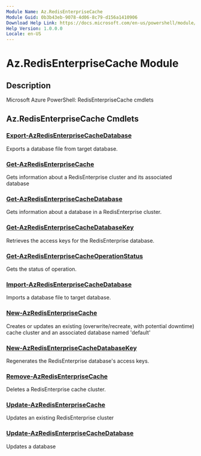 ```yaml
---
Module Name: Az.RedisEnterpriseCache
Module Guid: 0b3b43eb-9078-4d06-8c79-d156a1410906
Download Help Link: https://docs.microsoft.com/en-us/powershell/module/az.redisenterprisecache
Help Version: 1.0.0.0
Locale: en-US
---
```


# Az.RedisEnterpriseCache Module
## Description
Microsoft Azure PowerShell: RedisEnterpriseCache cmdlets

## Az.RedisEnterpriseCache Cmdlets
### [Export-AzRedisEnterpriseCacheDatabase](Export-AzRedisEnterpriseCacheDatabase.md)
Exports a database file from target database.

### [Get-AzRedisEnterpriseCache](Get-AzRedisEnterpriseCache.md)
Gets information about a RedisEnterprise cluster and its associated database

### [Get-AzRedisEnterpriseCacheDatabase](Get-AzRedisEnterpriseCacheDatabase.md)
Gets information about a database in a RedisEnterprise cluster.

### [Get-AzRedisEnterpriseCacheDatabaseKey](Get-AzRedisEnterpriseCacheDatabaseKey.md)
Retrieves the access keys for the RedisEnterprise database.

### [Get-AzRedisEnterpriseCacheOperationStatus](Get-AzRedisEnterpriseCacheOperationStatus.md)
Gets the status of operation.

### [Import-AzRedisEnterpriseCacheDatabase](Import-AzRedisEnterpriseCacheDatabase.md)
Imports a database file to target database.

### [New-AzRedisEnterpriseCache](New-AzRedisEnterpriseCache.md)
Creates or updates an existing (overwrite/recreate, with potential downtime) cache cluster and an associated database named 'default'

### [New-AzRedisEnterpriseCacheDatabaseKey](New-AzRedisEnterpriseCacheDatabaseKey.md)
Regenerates the RedisEnterprise database's access keys.

### [Remove-AzRedisEnterpriseCache](Remove-AzRedisEnterpriseCache.md)
Deletes a RedisEnterprise cache cluster.

### [Update-AzRedisEnterpriseCache](Update-AzRedisEnterpriseCache.md)
Updates an existing RedisEnterprise cluster

### [Update-AzRedisEnterpriseCacheDatabase](Update-AzRedisEnterpriseCacheDatabase.md)
Updates a database

